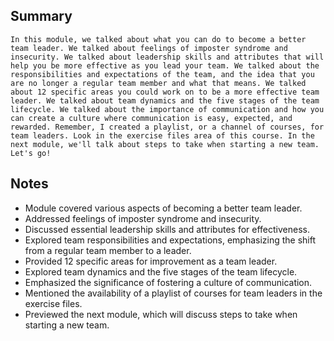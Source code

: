 ## Summary
```
In this module, we talked about what you can do to become a better team leader. We talked about feelings of imposter syndrome and insecurity. We talked about leadership skills and attributes that will help you be more effective as you lead your team. We talked about the responsibilities and expectations of the team, and the idea that you are no longer a regular team member and what that means. We talked about 12 specific areas you could work on to be a more effective team leader. We talked about team dynamics and the five stages of the team lifecycle. We talked about the importance of communication and how you can create a culture where communication is easy, expected, and rewarded. Remember, I created a playlist, or a channel of courses, for team leaders. Look in the exercise files area of this course. In the next module, we'll talk about steps to take when starting a new team. Let's go!
```

## Notes
- Module covered various aspects of becoming a better team leader.
- Addressed feelings of imposter syndrome and insecurity.
- Discussed essential leadership skills and attributes for effectiveness.
- Explored team responsibilities and expectations, emphasizing the shift from a regular team member to a leader.
- Provided 12 specific areas for improvement as a team leader.
- Explored team dynamics and the five stages of the team lifecycle.
- Emphasized the significance of fostering a culture of communication.
- Mentioned the availability of a playlist of courses for team leaders in the exercise files.
- Previewed the next module, which will discuss steps to take when starting a new team.